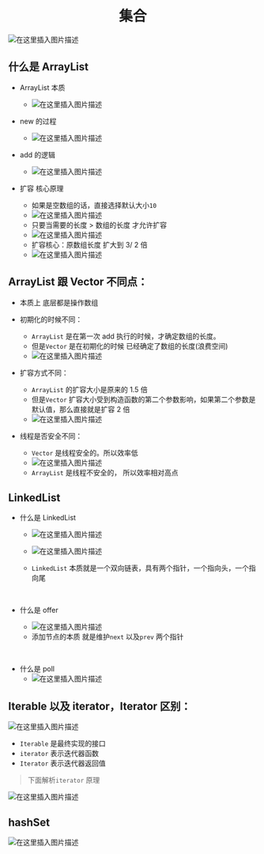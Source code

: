 <div align = "center"><h1>集合</h1></div>

![在这里插入图片描述](https://img-blog.csdnimg.cn/c89e050560c4463585271e4d6d385364.png)

## 什么是 ArrayList

- ArrayList 本质

  - ![在这里插入图片描述](https://img-blog.csdnimg.cn/0457c8a44a164791997777918ecbb62d.png)

- new 的过程

  - ![在这里插入图片描述](https://img-blog.csdnimg.cn/d4068db9d12b49c39c9dbe53140ad84d.png)

- add 的逻辑
  - ![在这里插入图片描述](https://img-blog.csdnimg.cn/69c76dedcca2486386175545c2f67547.png)
- 扩容 核心原理
  - 如果是空数组的话，直接选择默认大小`10`
  - ![在这里插入图片描述](https://img-blog.csdnimg.cn/59f0e7b18b8e492890abea8be3e47c5a.png)
  - 只要当需要的长度 > 数组的长度 才允许扩容
  - ![在这里插入图片描述](https://img-blog.csdnimg.cn/20b3fa276dd947a38bb45b2893991fe3.png)
  - 扩容核心：原数组长度 扩大到 3/ 2 倍
  - ![在这里插入图片描述](https://img-blog.csdnimg.cn/972d8268dd7f4b0c99375b391da61a38.png)

## ArrayList 跟 Vector 不同点：

- 本质上 底层都是操作数组
- 初期化的时候不同：

  - `ArrayList` 是在第一次 add 执行的时候，才确定数组的长度。
  - 但是`Vector` 是在初期化的时候 已经确定了数组的长度(浪费空间)
  - ![在这里插入图片描述](https://img-blog.csdnimg.cn/021a3d77c589405bb1a13c70be05c3b7.png)

- 扩容方式不同：

  - `ArrayList` 的扩容大小是原来的 1.5 倍
  - 但是`Vector` 扩容大小受到构造函数的第二个参数影响，如果第二个参数是默认值，那么直接就是扩容 2 倍
  - ![在这里插入图片描述](https://img-blog.csdnimg.cn/5cfa8f1c50734bda8a9d7c5b8d94740d.png)

- 线程是否安全不同：
  - `Vector` 是线程安全的。所以效率低
  - ![在这里插入图片描述](https://img-blog.csdnimg.cn/3a3789b0d405471d965447d260fc77b1.png)
  - `ArrayList` 是线程不安全的， 所以效率相对高点

## LinkedList

- 什么是 LinkedList

  - ![在这里插入图片描述](https://img-blog.csdnimg.cn/a9c3016c140944dc84077983af75b7e3.png)

  - ![在这里插入图片描述](https://img-blog.csdnimg.cn/aa60a1755b6b462897b416f7d70d9eb6.png)
  - `LinkedList` 本质就是一个双向链表，具有两个指针，一个指向头，一个指向尾

<br />

- 什么是 offer

  - ![在这里插入图片描述](https://img-blog.csdnimg.cn/44389f91e15945bfa30474b219631c72.png)
  - 添加节点的本质 就是维护`next` 以及`prev` 两个指针

<br />

- 什么是 poll
  - ![在这里插入图片描述](https://img-blog.csdnimg.cn/179eb4a2f68c4471ab100e5ae1fd23f3.png)

## Iterable 以及 iterator，Iterator 区别：

![在这里插入图片描述](https://img-blog.csdnimg.cn/e934717ae9bb40fc8e5c32f6c0759419.png#pic_center)

- `Iterable` 是最终实现的接口
- `iterator` 表示迭代器函数
- `Iterator` 表示迭代器返回值

> 下面解析`iterator` 原理

![在这里插入图片描述](https://img-blog.csdnimg.cn/00eff06bcc214d58a85a332cf9e23fd1.png)

## hashSet

![在这里插入图片描述](https://img-blog.csdnimg.cn/2c83ae051fd64ce891051a807657664c.png#pic_center)
